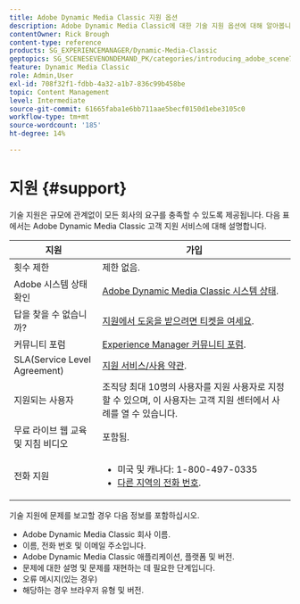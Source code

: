 ```yaml
---
title: Adobe Dynamic Media Classic 지원 옵션
description: Adobe Dynamic Media Classic에 대한 기술 지원 옵션에 대해 알아봅니다.
contentOwner: Rick Brough
content-type: reference
products: SG_EXPERIENCEMANAGER/Dynamic-Media-Classic
geptopics: SG_SCENESEVENONDEMAND_PK/categories/introducing_adobe_scene7
feature: Dynamic Media Classic
role: Admin,User
exl-id: 708f32f1-fdbb-4a32-a1b7-836c99b458be
topic: Content Management
level: Intermediate
source-git-commit: 61665faba1e6bb711aae5becf0150d1ebe3105c0
workflow-type: tm+mt
source-wordcount: '185'
ht-degree: 14%

---
```


# 지원 {#support}

기술 지원은 규모에 관계없이 모든 회사의 요구를 충족할 수 있도록 제공됩니다. 다음 표에서는 Adobe Dynamic Media Classic 고객 지원 서비스에 대해 설명합니다.

| 지원 | 가입 |
| --- | --- |
| 횟수 제한 | 제한 없음. |
| Adobe 시스템 상태 확인 | [Adobe Dynamic Media Classic 시스템 상태](https://status.adobe.com/products/1175). |
| 답을 찾을 수 없습니까? | [지원에서 도움을 받으려면 티켓을 여세요](https://experienceleague.adobe.com/?support-solution=General#support). |
| 커뮤니티 포럼 | [Experience Manager 커뮤니티 포럼](https://experienceleaguecommunities.adobe.com/t5/adobe-experience-manager/ct-p/adobe-experience-manager-community). |
| SLA(Service Level Agreement) | [지원 서비스/사용 약관](https://helpx.adobe.com/support/programs/support-policies-terms-conditions.html). |
| 지원되는 사용자 | 조직당 최대 10명의 사용자를 지원 사용자로 지정할 수 있으며, 이 사용자는 고객 지원 센터에서 사례를 열 수 있습니다. |
| 무료 라이브 웹 교육 및 지침 비디오 | 포함됨. |
| 전화 지원 | <ul><li>미국 및 캐나다: 1-800-497-0335 </li><li>[다른 지역의 전화 번호](https://experienceleague.adobe.com/?support-tab=home#support). </li></ul> |

<!-- |Create a support case| [https://helpx.adobe.com/enterprise/admin-guide.html/enterprise/using/support-for-experience-cloud.ug.html](https://helpx.adobe.com/enterprise/admin-guide.html/enterprise/using/support-for-experience-cloud.ug.html) | -->

기술 지원에 문제를 보고할 경우 다음 정보를 포함하십시오.

* Adobe Dynamic Media Classic 회사 이름.
* 이름, 전화 번호 및 이메일 주소입니다.
* Adobe Dynamic Media Classic 애플리케이션, 플랫폼 및 버전.
* 문제에 대한 설명 및 문제를 재현하는 데 필요한 단계입니다.
* 오류 메시지(있는 경우)
* 해당하는 경우 브라우저 유형 및 버전.
